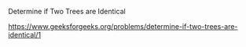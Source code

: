 Determine if Two Trees are Identical


https://www.geeksforgeeks.org/problems/determine-if-two-trees-are-identical/1
